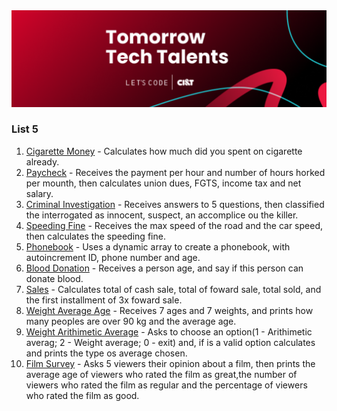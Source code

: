 <img src="https://github.com/RitaFer/tomorrow-tech-talents/blob/main/assets/TomorrowTechTalentsLogo.svg" style="width: 300%, height: auto, margin-left: auto, margin-left: auto" />

### List 5
1. [Cigarette Money](https://github.com/RitaFer/tomorrow-tech-talents/tree/main/src/programminglogic/class05/ex01.java) - Calculates how much did you spent on cigarette already.
2. [Paycheck](https://github.com/RitaFer/tomorrow-tech-talents/tree/main/src/programminglogic/class05/ex02.java) - Receives the payment per hour and number of hours horked per mounth, then calculates union dues, FGTS, income tax and net salary.
3. [Criminal Investigation](https://github.com/RitaFer/tomorrow-tech-talents/tree/main/src/programminglogic/class05/ex03.java) - Receives answers to 5 questions, then classified the interrogated as innocent, suspect, an accomplice ou the killer.
4. [Speeding Fine](https://github.com/RitaFer/tomorrow-tech-talents/tree/main/src/programminglogic/class05/ex04.java) - Receives the max speed of the road and the car speed, then calculates the speeding fine.
5. [Phonebook](https://github.com/RitaFer/tomorrow-tech-talents/tree/main/src/programminglogic/class05/ex05.java) - Uses a dynamic array to create a phonebook, with autoincrement ID, phone number and age.
6. [Blood Donation](https://github.com/RitaFer/tomorrow-tech-talents/tree/main/src/programminglogic/class05/ex06.java) - Receives a person age, and say if this person can donate blood.
7. [Sales](https://github.com/RitaFer/tomorrow-tech-talents/tree/main/src/programminglogic/class05/ex07.java) - Calculates total of cash sale, total of foward sale, total sold, and the first installment of 3x foward sale.
8. [Weight Average Age](https://github.com/RitaFer/tomorrow-tech-talents/tree/main/src/programminglogic/class05/ex08.java) - Receives 7 ages and 7 weights, and prints how many peoples are over 90 kg and the average age.
9. [Weight Arithimetic Average](https://github.com/RitaFer/tomorrow-tech-talents/tree/main/src/programminglogic/class05/ex09.java) - Asks to choose an option(1 - Arithimetic averag; 2 - Weight average; 0 - exit) and, if is a valid option calculates and prints the type os average chosen.
10. [Film Survey](https://github.com/RitaFer/tomorrow-tech-talents/tree/main/src/programminglogic/class05/ex10.java) - Asks 5 viewers their opinion about a film, then prints the average age of viewers who rated the film as great,the number of viewers who rated the film as regular and the percentage of viewers who rated the film as good.
